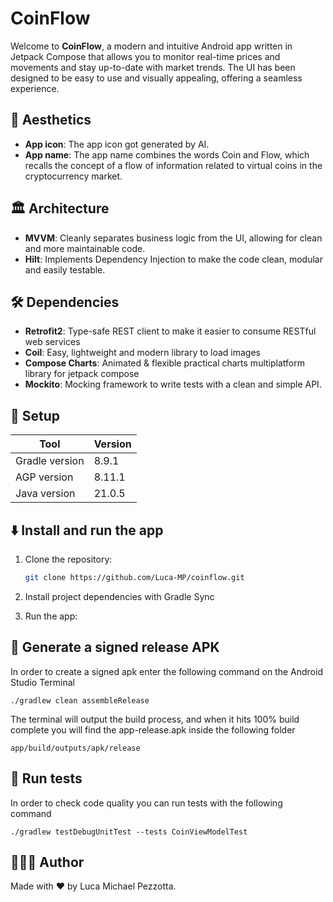 # CoinFlow

Welcome to **CoinFlow**, a modern and intuitive Android app written in Jetpack Compose that allows you to monitor real-time prices and movements and stay up-to-date with market trends. The UI has been designed to be easy to use and visually appealing, offering a seamless experience.

## 🎨 **Aesthetics**

- **App icon**: The app icon got generated by AI.
- **App name**: The app name combines the words Coin and Flow, which recalls the concept of a flow of information related to virtual coins in the cryptocurrency market.

## 🏛️ **Architecture**

- **MVVM**: Cleanly separates business logic from the UI, allowing for clean and more maintainable code.
- **Hilt**: Implements Dependency Injection to make the code clean, modular and easily testable.

## 🛠️ **Dependencies**

- **Retrofit2**: Type-safe REST client to make it easier to consume RESTful web services
- **Coil**: Easy, lightweight and modern library to load images
- **Compose Charts**: Animated & flexible practical charts multiplatform library for jetpack compose
- **Mockito**: Mocking framework to write tests with a clean and simple API.

## 🏁 **Setup**

| Tool                 | Version |
|----------------------|---------|
| Gradle version       | 8.9.1   |
| AGP version          | 8.11.1  |
| Java version         | 21.0.5  |


## ⬇️ Install and run the app

1. Clone the repository:
    ```bash
    git clone https://github.com/Luca-MP/coinflow.git
    ```

2. Install project dependencies with Gradle Sync

3. Run the app:


## 📱 Generate a signed release APK

In order to create a signed apk enter the following command on the Android Studio Terminal
```
./gradlew clean assembleRelease
```
The terminal will output the build process, and when it hits 100% build complete you will find the app-release.apk inside the following folder
```
app/build/outputs/apk/release
```


## 🧪 Run tests

In order to check code quality you can run tests with the following command
```
./gradlew testDebugUnitTest --tests CoinViewModelTest
```


## 👨🏻‍💻 Author

Made with ❤️ by Luca Michael Pezzotta.